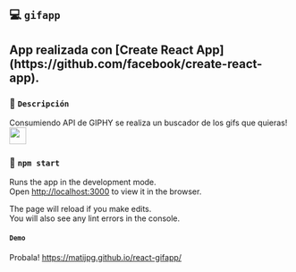 ## 💻 `gifapp`

<h2>App realizada con [Create React App](https://github.com/facebook/create-react-app).</h2>

### 📰 `Descripción`

Consumiendo API de GIPHY se realiza un buscador de los gifs que quieras! <img src="https://media.giphy.com/media/WUlplcMpOCEmTGBtBW/giphy.gif" width="30">

### 🚀 `npm start`

Runs the app in the development mode.<br />
Open [http://localhost:3000](http://localhost:3000) to view it in the browser.

The page will reload if you make edits.<br />
You will also see any lint errors in the console.

#### `Demo`

Probala! https://matijpg.github.io/react-gifapp/

